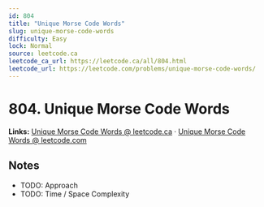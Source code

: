 ```yaml
--- 
id: 804
title: "Unique Morse Code Words"
slug: unique-morse-code-words
difficulty: Easy
lock: Normal
source: leetcode.ca
leetcode_ca_url: https://leetcode.ca/all/804.html
leetcode_url: https://leetcode.com/problems/unique-morse-code-words/
---
```


# 804. Unique Morse Code Words

**Links:** [Unique Morse Code Words @ leetcode.ca](https://leetcode.ca/all/804.html) · [Unique Morse Code Words @ leetcode.com](https://leetcode.com/problems/unique-morse-code-words/)

## Notes
- TODO: Approach
- TODO: Time / Space Complexity
